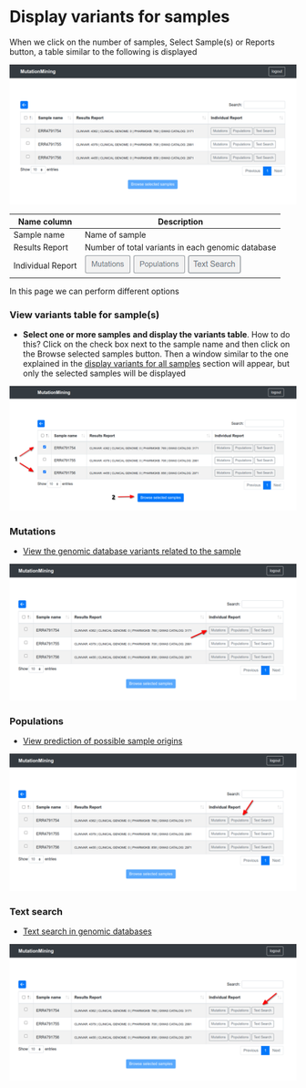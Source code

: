 # Display variants for samples

When we click on the number of samples, Select Sample(s) or Reports button, a table similar to the following is displayed

![](../../.gitbook/assets/samples-table.png)

| Name column       | Description                                                                                                                                                                                             |
| ----------------- | ------------------------------------------------------------------------------------------------------------------------------------------------------------------------------------------------------- |
| Sample name       | Name of sample                                                                                                                                                                                          |
| Results Report    | Number of total variants in each genomic database                                                                                                                                                       |
| Individual Report | [![](../../.gitbook/assets/button-mutations.png)](./#mutations) [![](../../.gitbook/assets/button-populations.png)](./#populations) [![](../../.gitbook/assets/button-text-search.png)](./#text-search) |

In this page we can perform different options

### View variants table for sample(s)

* **Select one or more samples** **and display the variants table**. How to do this? Click on the check box next to the sample name and then click on the Browse selected samples button. Then a window similar to the one explained in the [display variants for all samples](../page-1.md) section will appear, but only the selected samples will be displayed

![](../../.gitbook/assets/samples-table-browse.png)

### Mutations

* [View the genomic database variants related to the sample](mutations.md)

![](../../.gitbook/assets/samples-table-mutations.png)

### Populations

* [View prediction of possible sample origins](populations.md)

![](../../.gitbook/assets/samples-table-populations.png)

### Text search

* [Text search in genomic databases](../text-search.md)

![](../../.gitbook/assets/samples-table-text-search.png)
